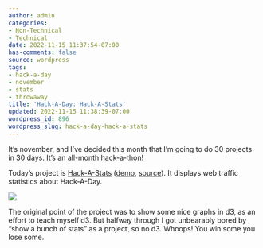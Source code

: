 ```yaml
---
author: admin
categories:
- Non-Technical
- Technical
date: 2022-11-15 11:37:54-07:00
has-comments: false
source: wordpress
tags:
- hack-a-day
- november
- stats
- throwaway
title: 'Hack-A-Day: Hack-A-Stats'
updated: 2022-11-15 11:38:39-07:00
wordpress_id: 896
wordpress_slug: hack-a-day-hack-a-stats
---
```

It’s november, and I’ve decided this month that I’m going to do 30 projects in 30 days. It’s an all-month hack-a-thon!

Today’s project is [Hack-A-Stats](https://tilde.za3k.com/hackaday/stats/) ([demo](https://tilde.za3k.com/hackaday/stats/), [source](https://github.com/za3k/day14_stats)). It displays web traffic statistics about Hack-A-Day.

[![](/wp-content/uploads/2022/11/screenshot-12.png)](https://tilde.za3k.com/hackaday/stats/)

The original point of the project was to show some nice graphs in d3, as an effort to teach myself d3. But halfway through I got unbearably bored by “show a bunch of stats” as a project, so no d3. Whoops! You win some you lose some.
